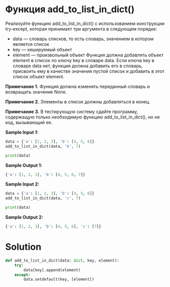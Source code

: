 # Функция add_to_list_in_dict()

Реализуйте функцию add_to_list_in_dict() с использованием конструкции try-except, которая принимает три аргумента в
следующем порядке:

* data — словарь списков, то есть словарь, значением в котором является список
* key — хешируемый объект
* element — произвольный объект
  Функция должна добавлять объект element в список по ключу key в словаре data. Если ключа key в словаре data нет,
  функция должна добавить его в словарь, присвоить ему в качестве значения пустой список и добавить в этот список объект
  element.

**Примечание 1.** Функция должна изменять переданный словарь и возвращать значение None.

**Примечание 2.** Элементы в список должны добавляться в конец.

**Примечание 3.** В тестирующую систему сдайте программу, содержащую только необходимую функцию add_to_list_in_dict(),
но не код, вызывающий ее.

**Sample Input 1:**

```python
data = {'a': [1, 2, 3], 'b': [4, 5, 6]}
add_to_list_in_dict(data, 'b', 7)

print(data)
```

**Sample Output 1:**

```python
{'a': [1, 2, 3], 'b': [4, 5, 6, 7]}
```

**Sample Input 2:**

```python
data = {'a': [1, 2, 3], 'b': [4, 5, 6]}
add_to_list_in_dict(data, 'c', 7)

print(data)
```

**Sample Output 2:**

```python
{'a': [1, 2, 3], 'b': [4, 5, 6], 'c': [7]}
```

# Solution

```python
def add_to_list_in_dict(data: dict, key, element):
    try:
        data[key].append(element)
    except:
        data.setdefault(key, [element])
```